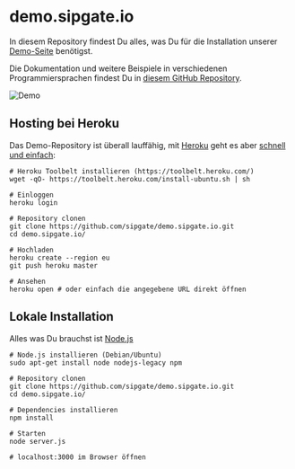 # demo.sipgate.io

In diesem Repository findest Du alles, was Du für die Installation unserer [Demo-Seite](https://demo.sipgate.io) benötigst.

Die Dokumentation und weitere Beispiele in verschiedenen Programmiersprachen findest Du in [diesem GitHub Repository](https://github.com/sipgate/sipgate.io).

![Demo](https://raw.github.com/sipgate/demo.sipgate.io/master/public/img/animation.gif)

## Hosting bei Heroku

Das Demo-Repository ist überall lauffähig, mit [Heroku](https://www.heroku.com/) geht es aber [schnell und einfach](https://devcenter.heroku.com/articles/getting-started-with-nodejs):


```shell
# Heroku Toolbelt installieren (https://toolbelt.heroku.com/)
wget -qO- https://toolbelt.heroku.com/install-ubuntu.sh | sh

# Einloggen
heroku login

# Repository clonen
git clone https://github.com/sipgate/demo.sipgate.io.git
cd demo.sipgate.io/

# Hochladen
heroku create --region eu
git push heroku master

# Ansehen
heroku open # oder einfach die angegebene URL direkt öffnen
```

## Lokale Installation

Alles was Du brauchst ist [Node.js](http://nodejs.org/)

```shell
# Node.js installieren (Debian/Ubuntu)
sudo apt-get install node nodejs-legacy npm

# Repository clonen
git clone https://github.com/sipgate/demo.sipgate.io.git
cd demo.sipgate.io/

# Dependencies installieren
npm install

# Starten
node server.js

# localhost:3000 im Browser öffnen
```
